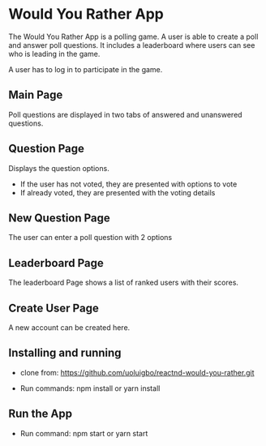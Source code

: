 # Would You Rather App

The Would You Rather App is a polling game. A user is able to create a poll and answer poll questions. It includes a leaderboard where users can see who is leading in the game.

A user has to log in to participate in the game. 

## Main Page
Poll questions are displayed in two tabs of answered and unanswered questions. 

## Question Page

Displays the question options.
* If the user has not voted, they are presented with options to vote
* If already voted, they are presented with the voting details

## New Question Page

The user can enter a poll question with 2 options

## Leaderboard Page

The leaderboard Page shows a list of ranked users with their scores. 

## Create User Page

A new account can be created here.

## Installing and running
* clone from: https://github.com/uoluigbo/reactnd-would-you-rather.git

* Run commands: npm install or yarn install

## Run the App
* Run command: npm start or yarn start
